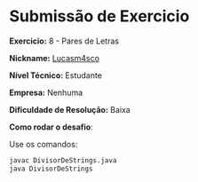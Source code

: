 # Submissão de Exercicio

**Exercicio:** 8 - Pares de Letras

**Nickname:** [Lucasm4sco](https://github.com/Lucasm4sco)

**Nível Técnico:** Estudante

**Empresa:** Nenhuma 

**Dificuldade de Resolução:** Baixa

**Como rodar o desafio**: 

Use os comandos: 

```bash
javac DivisorDeStrings.java
java DivisorDeStrings
```